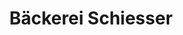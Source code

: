 ---
title: "Bäckerei Schiesser"
url: /hofheim-am-taunus/baeckerei-schiesser-rathausstrasse/
shop: Bäckerei
---